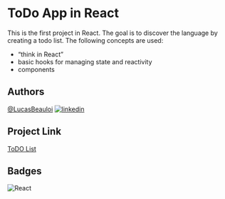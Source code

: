 
# ToDo App in React
This is the first project in React. The goal is to discover the language by creating a todo list. The following concepts are used:
- “think in React”
- basic hooks for managing state and reactivity
- components
## Authors

[@LucasBeauloi](https://github.com/lbeauloi) [![linkedin](https://img.shields.io/badge/linkedin-0A66C2?style=for-the-badge&logo=linkedin&logoColor=white)](https://www.linkedin.com/in/lucas-beauloi/)




## Project Link 
[ToDO List](https://lbeauloi.github.io/Hackers-Poulette/)
## Badges
![React](https://img.shields.io/badge/react-%2320232a.svg?style=for-the-badge&logo=react&logoColor=%2361DAFB)

